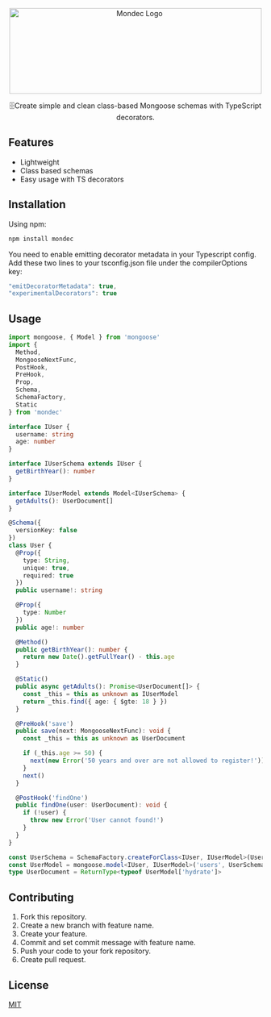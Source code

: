 <p align="center">
<img src="https://i.imgur.com/OOd3beV.jpg" alt="Mondec Logo" width="500" height="170"/>
</p>

<p align="center">🗄️Create simple and clean class-based Mongoose schemas with TypeScript decorators.</p>

## Features

- Lightweight
- Class based schemas
- Easy usage with TS decorators

## Installation

Using npm:

```js
npm install mondec
```

You need to enable emitting decorator metadata in your Typescript config. Add these two lines to your tsconfig.json file under the compilerOptions key:

```js
"emitDecoratorMetadata": true,
"experimentalDecorators": true
```

## Usage

```ts
import mongoose, { Model } from 'mongoose'
import {
  Method,
  MongooseNextFunc,
  PostHook,
  PreHook,
  Prop,
  Schema,
  SchemaFactory,
  Static
} from 'mondec'

interface IUser {
  username: string
  age: number
}

interface IUserSchema extends IUser {
  getBirthYear(): number
}

interface IUserModel extends Model<IUserSchema> {
  getAdults(): UserDocument[]
}

@Schema({
  versionKey: false
})
class User {
  @Prop({
    type: String,
    unique: true,
    required: true
  })
  public username!: string

  @Prop({
    type: Number
  })
  public age!: number

  @Method()
  public getBirthYear(): number {
    return new Date().getFullYear() - this.age
  }

  @Static()
  public async getAdults(): Promise<UserDocument[]> {
    const _this = this as unknown as IUserModel
    return _this.find({ age: { $gte: 18 } })
  }

  @PreHook('save')
  public save(next: MongooseNextFunc): void {
    const _this = this as unknown as UserDocument

    if (_this.age >= 50) {
      next(new Error('50 years and over are not allowed to register!'))
    }
    next()
  }

  @PostHook('findOne')
  public findOne(user: UserDocument): void {
    if (!user) {
      throw new Error('User cannot found!')
    }
  }
}

const UserSchema = SchemaFactory.createForClass<IUser, IUserModel>(User)
const UserModel = mongoose.model<IUser, IUserModel>('users', UserSchema)
type UserDocument = ReturnType<typeof UserModel['hydrate']>
```

## Contributing

1. Fork this repository.
2. Create a new branch with feature name.
3. Create your feature.
4. Commit and set commit message with feature name.
5. Push your code to your fork repository.
6. Create pull request.

## License

[MIT](https://github.com/canccevik/mondec/blob/master/LICENSE)
